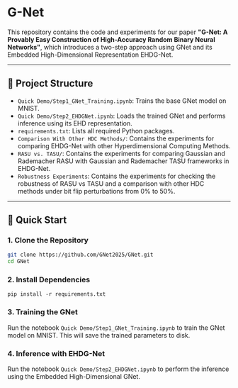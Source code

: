 # G-Net

This repository contains the code and experiments for our paper **"G-Net: A Provably Easy Construction of High-Accuracy Random Binary Neural Networks"**, which introduces a two-step approach using GNet and its Embedded High-Dimensional Representation EHDG-Net.

---

## 📁 Project Structure

- `Quick Demo/Step1_GNet_Training.ipynb`: Trains the base GNet model on MNIST.
- `Quick Demo/Step2_EHDGNet.ipynb`: Loads the trained GNet and performs inference using its EHD representation.
- `requirements.txt`: Lists all required Python packages.
- `Comparison With Other HDC Methods/`: Contains the experiments for comparing EHDG-Net with other Hyperdimensional Computing Methods.
- `RASU vs. TASU/`: Contains the experiments for comparing Gaussian and Rademacher RASU with Gaussian and Rademacher TASU frameworks in EHDG-Net.
- `Robustness Experiments`: Contains the experiments for checking the robustness of RASU vs TASU and a comparison with other HDC methods under bit flip perturbations from 0% to 50%. 

---

## 🚀 Quick Start

### 1. Clone the Repository
```bash
git clone https://github.com/GNet2025/GNet.git
cd GNet
```
### 2. Install Dependencies
```
pip install -r requirements.txt
```

### 3. Training the GNet
Run the notebook `Quick Demo/Step1_GNet_Training.ipynb` to train the GNet model on MNIST. This will save the trained parameters to disk.

### 4. Inference with EHDG-Net
Run the notebook `Quick Demo/Step2_EHDGNet.ipynb` to perform the inference using the Embedded High-Dimensional GNet. 
